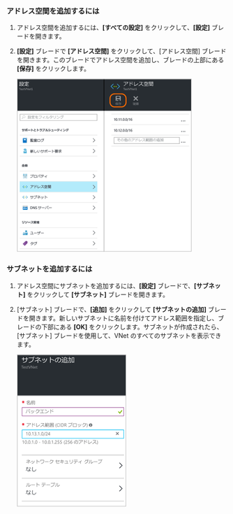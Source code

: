 ### アドレス空間を追加するには
1. アドレス空間を追加するには、**[すべての設定]** をクリックして、**[設定]** ブレードを開きます。 
2. **[設定]** ブレードで **[アドレス空間]** をクリックして、[アドレス空間] ブレードを開きます。このブレードでアドレス空間を追加し、ブレードの上部にある **[保存]** をクリックします。
   
    ![Add address space](./media/vpn-gateway-additional-address-space-include/address400.png)

### サブネットを追加するには
1. アドレス空間にサブネットを追加するには、**[設定]** ブレードで、**[サブネット]** をクリックして **[サブネット]** ブレードを開きます。 
2. [サブネット] ブレードで、**[追加]** をクリックして **[サブネットの追加]** ブレードを開きます。新しいサブネットに名前を付けてアドレス範囲を指定し、ブレードの下部にある **[OK]** をクリックします。サブネットが作成されたら、[サブネット] ブレードを使用して、VNet のすべてのサブネットを表示できます。

    ![サブネット設定](./media/vpn-gateway-additional-address-space-include/addsubnet250.png)

<!---------HONumber=AcomDC_0406_2016-->